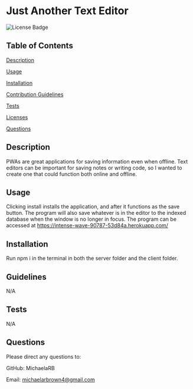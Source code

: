 # Just Another Text Editor

![License Badge](https://img.shields.io/badge/no-license-red)

## Table of Contents
 [Description](#description)

 [Usage](#usage)

 [Installation](#installation)

 [Contribution Guidelines](#guidelines)

 [Tests](#tests)

 [Licenses](#licenses)

 [Questions](#questions)

## Description
 PWAs are great applications for saving information even when offline. Text editors can be important for saving notes or writing code, so I wanted to create one that could function both online and offline.

## Usage
 Clicking install installs the application, and after it functions as the save button. The program will also save whatever is in the editor to the indexed database when the window is no longer in focus. The program can be accessed at https://intense-wave-90787-53d84a.herokuapp.com/

## Installation
 Run npm i in the terminal in both the server folder and the client folder.

## Guidelines
 N/A

## Tests
 N/A



## Questions
 Please direct any questions to:

 GitHub: MichaelaRB

 Email: michaelarbrown4@gmail.com